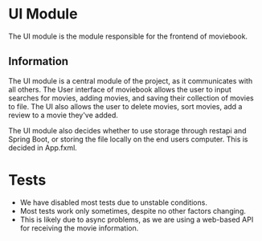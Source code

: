 # UI Module

The UI module is the module responsible for the frontend of moviebook.

## Information

The UI module is a central module of the project, as it communicates with all others. The User interface of moviebook allows the user to input searches for movies, adding movies, and saving their collection of movies to file. The UI also allows the user to delete movies, sort movies, add a review to a movie they've added.

The UI module also decides whether to use storage through restapi and Spring Boot, or storing the file locally on the end users computer. This is decided in App.fxml.

# Tests

- We have disabled most tests due to unstable conditions.
- Most tests work only sometimes, despite no other factors changing.
- This is likely due to async problems, as we are using a web-based API for receiving the movie information.
